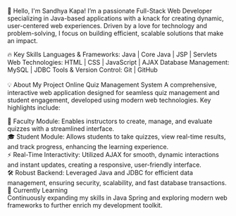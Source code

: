 👋 Hello, I'm Sandhya Kapa!
I’m a passionate Full-Stack Web Developer specializing in Java-based applications with a knack for creating dynamic, user-centered web experiences. Driven by a love for technology and problem-solving, I focus on building efficient, scalable solutions that make an impact.

🔥 Key Skills
Languages & Frameworks: Java | Core Java | JSP | Servlets
Web Technologies: HTML | CSS | JavaScript | AJAX
Database Management: MySQL | JDBC
Tools & Version Control: Git | GitHub<br/><br/>
💡 About My Project
Online Quiz Management System
A comprehensive, interactive web application designed for seamless quiz management and student engagement, developed using modern web technologies. Key highlights include:

📝 Faculty Module: Enables instructors to create, manage, and evaluate quizzes with a streamlined interface.<br/>
🎓 Student Module: Allows students to take quizzes, view real-time results, and track progress, enhancing the learning experience.<br/>
⚡ Real-Time Interactivity: Utilized AJAX for smooth, dynamic interactions and instant updates, creating a responsive, user-friendly interface.<br/>
🛠️ Robust Backend: Leveraged Java and JDBC for efficient data management, ensuring security, scalability, and fast database transactions.<br/>
🌱 Currently Learning<br/>
Continuously expanding my skills in Java Spring and exploring modern web frameworks to further enrich my development toolkit.<br/>

